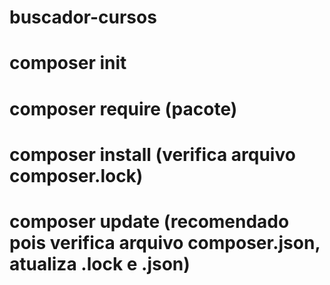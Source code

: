 # buscador-cursos

# composer init
# composer require (pacote)
# composer install (verifica arquivo composer.lock)
# composer update  (recomendado pois verifica arquivo composer.json, atualiza .lock e .json)